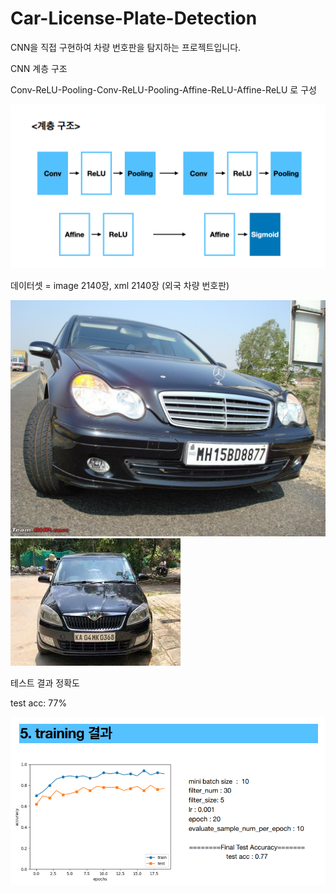 # Car-License-Plate-Detection

CNN을 직접 구현하여 차량 번호판을 탐지하는 프로젝트입니다.


CNN 계층 구조

Conv-ReLU-Pooling-Conv-ReLU-Pooling-Affine-ReLU-Affine-ReLU 로 구성

![계층 구조](./images/cnn구조.png)


데이터셋 = image 2140장, xml 2140장 (외국 차량 번호판)

![데이터셋 예시](./images/N187.jpeg)
![데이터셋 예시](./images/KA11.jpg)


테스트 결과 정확도

test acc: 77%

![테스트 결과](./images/test_acc.png)
